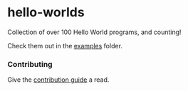 # hello-worlds
Collection of over 100 Hello World programs, and counting!

Check them out in the [examples](https://github.com/knightking100/hello-worlds/tree/master/examples) folder.
### Contributing
Give the [contribution guide](https://github.com/knightking100/hello-worlds/blob/master/CONTRIBUTING.md#how-to-contribute) a read.
